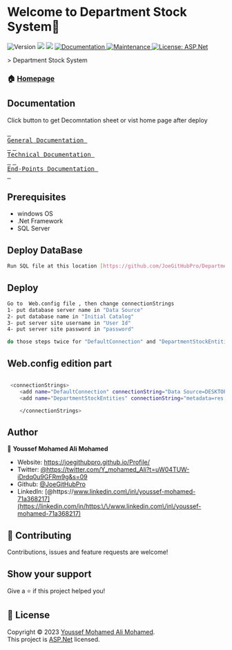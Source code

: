 # Welcome to Department Stock System👋
<p>
  <img alt="Version" src="https://img.shields.io/badge/version-1.0.0-blue.svg?cacheSeconds=2592000" />
  <img src="https://img.shields.io/badge/SQL%20Server-2019-yellow" />
  <img src="https://img.shields.io/badge/ASP.Net-4.7.2-%23790c91" />
  <a href="https://github.com/JoeGitHubPro/DepartmentStock/blob/main/Doc%26Info" target="_blank">
    <img alt="Documentation" src="https://img.shields.io/badge/documentation-yes-brightgreen.svg" />
  </a>
  <a href="https://github.com/kefranabg/readme-md-generator/graphs/commit-activity" target="_blank">
    <img alt="Maintenance" src="https://img.shields.io/badge/Maintained%3F-yes-green.svg" />
  </a>
  <a href="https://github.com/kefranabg/readme-md-generator/blob/master/LICENSE" target="_blank">
    <img alt="License: ASP.Net" src="https://img.shields.io/github/license/JoeGitHubPro/MasterDegree" />
  </a>

</p>
> Department Stock System

### 🏠 [Homepage](https://github.com/JoeGitHubPro/DepartmentStock)
## Documentation

<div>
	
Click button to get Decomntation sheet or vist home page after deploy
	
[<kbd> <br> General Documentation <br> </kbd>][KBD]
[<kbd> <br> Technical Documentation <br> </kbd>][KB]
[<kbd> <br> End-Points Documentation <br> </kbd>][K]


</div>

[KBD]: [Types/KBD.md](https://github.com/JoeGitHubPro/DepartmentStock/blob/main/Doc%26Info/Introduction.pptx)
[KB]: [Types/KBD.md](https://github.com/JoeGitHubPro/DepartmentStock/blob/main/Doc%26Info/PRODUCT.pdf)
[K]: [Types/KBD.md](https://github.com/JoeGitHubPro/DepartmentStock/blob/main/Doc%26Info/DepartmentStockAPIDecomntation.xlsx)



## Prerequisites

- windows OS 
- .Net Framework 
- SQL Server

## Deploy DataBase

```sh
Run SQL file at this location [https://github.com/JoeGitHubPro/DepartmentStock/blob/main/Doc%26Info/DepartmentStockSQLScript.sql] on database server
```

## Deploy

```sh
Go to  Web.config file , then change connectionStrings 
1- put database server name in "Data Source" 
2- put database name in "Initial Catalog"
3- put server site username in "User Id"
4- put server site password in "password"

do those steps twice for "DefaultConnection" and "DepartmentStockEntities"
```



## Web.config edition part

```sh

 <connectionStrings>
	<add name="DefaultConnection" connectionString="Data Source=DESKTOP-T4OMHBE\SQLEXPRESS;initial catalog=DepartmentStock;Integrated Security=True" providerName="System.Data.SqlClient" />
    <add name="DepartmentStockEntities" connectionString="metadata=res://*/Model.csdl|res://*/Model.ssdl|res://*/Model.msl;provider=System.Data.SqlClient;provider connection string=&quot;data source=DESKTOP-T4OMHBE\SQLEXPRESS;initial catalog=DepartmentStock;integrated security=True;MultipleActiveResultSets=True;App=EntityFramework&quot;" providerName="System.Data.EntityClient" />

    </connectionStrings>
```

## Author

👤 **Youssef Mohamed Ali Mohamed**

* Website: https://joegithubpro.github.io/Profile/
* Twitter: [@https:\/\/twitter.com\/Y\_mohamed\_Ali?t=uW04TUW-iDrdq0u9GFRm9g&s=09](https://twitter.com/https:\/\/twitter.com\/Y\_mohamed\_Ali?t=uW04TUW-iDrdq0u9GFRm9g&s=09)
* Github: [@JoeGitHubPro](https://github.com/JoeGitHubPro)
* LinkedIn: [@https:\/\/www.linkedin.com\/in\/youssef-mohamed-71a368217](https://linkedin.com/in/https:\/\/www.linkedin.com\/in\/youssef-mohamed-71a368217)

## 🤝 Contributing

Contributions, issues and feature requests are welcome!<br />

## Show your support

Give a ⭐️ if this project helped you!

## 📝 License

Copyright © 2023 [Youssef Mohamed Ali Mohamed](https://github.com/JoeGitHubPro).<br />
This project is [ASP.Net](https://github.com/kefranabg/readme-md-generator/blob/master/LICENSE) licensed.

